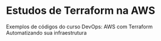 
# Estudos de Terraform na AWS

Exemplos de códigos do curso DevOps: AWS com Terraform Automatizando sua infraestrutura
